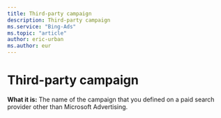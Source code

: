 ```yaml
---
title: Third-party campaign
description: Third-party campaign
ms.service: "Bing-Ads"
ms.topic: "article"
author: eric-urban
ms.author: eur
---
```


# Third-party campaign

**What it is:**    The name of the campaign that you defined on a paid search provider other than Microsoft Advertising.


